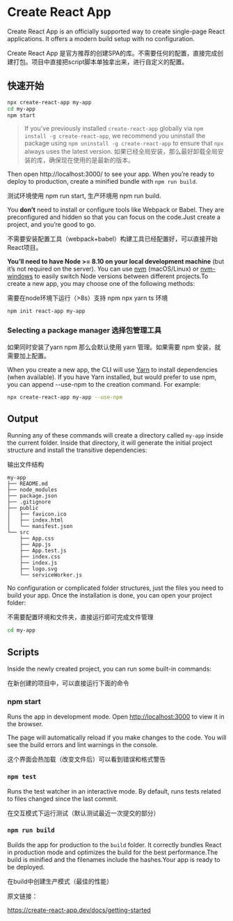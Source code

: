 # Create React App

Create React App is an officially supported way to create single-page React applications. It offers a modern build setup with no configuration.

Create React App 是官方推荐的创建SPA的库。不需要任何的配置，直接完成创建打包。项目中直接把script脚本单独拿出来，进行自定义的配置。

## 快速开始

```bash
npx create-react-app my-app
cd my-app
npm start
```

> If you've previously installed `create-react-app` globally via `npm install -g create-react-app`, we recommend you uninstall the package using `npm uninstall -g create-react-app` to ensure that `npx` always uses the latest version. 如果已经全局安装，那么最好卸载全局安装的库，确保现在使用的是最新的版本。

Then open http://localhost:3000/ to see your app. When you’re ready to deploy to production, create a minified bundle with `npm run build`.

测试环境使用 npm run start, 生产环境用 npm run build.

You **don’t** need to install or configure tools like Webpack or Babel. They are preconfigured and hidden so that you can focus on the code.Just create a project, and you’re good to go.

不需要安装配置工具（webpack+babel）构建工具已经配置好，可以直接开始React项目。

**You’ll need to have Node >= 8.10 on your local development machine** (but it’s not required on the server). You can use [nvm](https://github.com/creationix/nvm#installation) (macOS/Linux) or [nvm-windows](https://github.com/coreybutler/nvm-windows#node-version-manager-nvm-for-windows) to easily switch Node versions between different projects.To create a new app, you may choose one of the following methods:

需要在node环境下运行（>8s）支持 npm npx yarn ts 环境

```sh
npm init react-app my-app
```

### Selecting a package manager 选择包管理工具

如果同时安装了yarn npm 那么会默认使用 yarn 管理。如果需要 npm 安装，就需要加上配置。

When you create a new app, the CLI will use [Yarn](https://yarnpkg.com/) to install dependencies (when available). If you have Yarn installed, but would prefer to use npm, you can append --use-npm to the creation command. For example:

```sh
npx create-react-app my-app --use-npm
```

## Output

Running any of these commands will create a directory called `my-app` inside the current folder. Inside that directory, it will generate the initial project structure and install the transitive dependencies:

输出文件结构

```undefined
my-app
├── README.md
├── node_modules
├── package.json
├── .gitignore
├── public
│   ├── favicon.ico
│   ├── index.html
│   └── manifest.json
└── src
    ├── App.css
    ├── App.js
    ├── App.test.js
    ├── index.css
    ├── index.js
    ├── logo.svg
    └── serviceWorker.js
```

No configuration or complicated folder structures, just the files you need to build your app. Once the installation is done, you can open your project folder:

不需要配置环境和文件夹，直接运行即可完成文件管理

```sh
cd my-app
```

## Scripts

Inside the newly created project, you can run some built-in commands:

在新创建的项目中，可以直接运行下面的命令

### npm start

Runs the app in development mode. Open [http://localhost:3000](http://localhost:3000/) to view it in the browser.

The page will automatically reload if you make changes to the code. You will see the build errors and lint warnings in the console.

这个界面会热加载（改变文件后）可以看到错误和格式警告

### `npm test` 

Runs the test watcher in an interactive mode. By default, runs tests related to files changed since the last commit.

在交互模式下运行测试（默认测试最近一次提交的部分）

### `npm run build`

Builds the app for production to the `build` folder. It correctly bundles React in production mode and optimizes the build for the best performance.The build is minified and the filenames include the hashes.Your app is ready to be deployed.

在build中创建生产模式（最佳的性能）



原文链接：

https://create-react-app.dev/docs/getting-started





